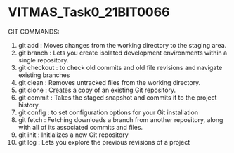 # VITMAS_Task0_21BIT0066

GIT COMMANDS:

1) git add : Moves changes from the working directory to the staging area.
2) git branch : Lets you create isolated development environments within a single repository.
3) git checkout : to check old commits and old file revisions and navigate existing branches
4) git clean : Removes untracked files from the working directory. 
5) git clone : Creates a copy of an existing Git repository. 
6) git commit : Takes the staged snapshot and commits it to the project history. 
7) git config : to set configuration options for your Git installation
8) git fetch : Fetching downloads a branch from another repository, along with all of its associated                   commits and files. 
9) git init : Initializes a new Git repository
10) git log : Lets you explore the previous revisions of a project
